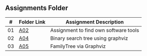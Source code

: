 

##  Assignments Folder

|   #   | Folder Link | Assignment Description |
| :---: | ----------- | ---------------------- |
|    01  |  [A02](https://github.com/ATHUL107/4883-SoftwareTools-Sajikumar/tree/main/Assignments/A02)|Assignment to find own software tools|  
|    02  |  [A04](https://github.com/ATHUL107/4883-SoftwareTools-Sajikumar/tree/main/Assignments/A04)|Binary search tree using graphviz| 
|    03  |  [A05](https://github.com/ATHUL107/4883-SoftwareTools-Sajikumar/blob/main/Assignments/A5) |FamilyTree via Graphviz|        
